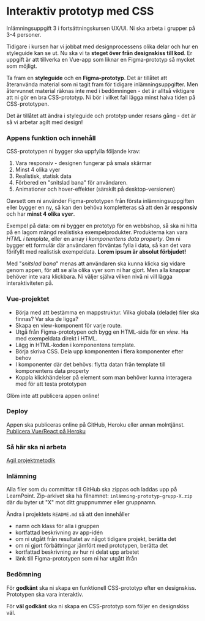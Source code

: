 # Interaktiv prototyp med CSS
Inlämningsuppgift 3 i fortsättningskursen UX/UI. Ni ska arbeta i grupper på 3-4 personer.

Tidigare i kursen har vi jobbat med designprocessens olika delar och hur en styleguide kan se ut. Nu ska vi ta **steget över från designskiss till kod**. Er uppgift är att tillverka en Vue-app som liknar en Figma-prototyp så mycket som möjligt.

Ta fram en **styleguide** och en **Figma-prototyp**. Det är tillåtet att återanvända material som ni tagit fram för tidigare inlämningsuppgifter. Men återvunnet material räknas inte med i bedömningen - det är alltså viktigare att ni gör en bra CSS-prototyp. Ni bör i vilket fall lägga minst halva tiden på CSS-prototypen.

Det är tillåtet att ändra i styleguide och prototyp under resans gång - det är så vi arbetar agilt med design!


### Appens funktion och innehåll
CSS-prototypen ni bygger ska uppfylla följande krav:
1. Vara responsiv - designen fungerar på smala skärmar
2. Minst 4 olika vyer
3. Realistisk, statisk data
4. Förbered en "snitslad bana" för användaren.
5. Animationer och hover-effekter (särskilt på desktop-versionen)

Oavsett om ni använder Figma-prototypen från första inlämningsuppgiften eller bygger en ny, så kan den behöva kompletteras så att den är **responsiv** och har **minst 4 olika vyer**.

Exempel på data: om ni bygger en prototyp för en webbshop, så ska ni hitta på en lagom mängd realistiska exempelprodukter. Produkterna kan vara *HTML i template*, eller en array i *komponentens data property*. Om ni bygger ett formulär där användaren förväntas fylla i data, så kan det vara förifyllt med realistisk exempeldata. **Lorem ipsum är absolut förbjudet!**

Med "*snitslad bana*" menas att användaren ska kunna klicka sig vidare genom appen, för att se alla olika vyer som ni har gjort. Men alla knappar behöver inte vara klickbara. Ni väljer själva vilken nivå ni vill lägga interaktiviteten på.


### Vue-projektet
+ Börja med att bestämma en mappstruktur. Vilka globala (delade) filer ska finnas? Var ska de ligga?
+ Skapa en view-komponent för varje route.
+ Utgå från Figma-prototypen och bygg en HTML-sida för en *view*. Ha med exempeldata direkt i HTML.
+ Lägg in HTML-koden i komponentens template.
+ Börja skriva CSS. Dela upp komponenten i flera komponenter efter behov
+ I komponenter där det behövs: flytta datan från template till komponentens data property
+ Koppla klickhändelser på element som man behöver kunna interagera med för att testa prototypen

Glöm inte att publicera appen online!


### Deploy
Appen ska publiceras online på GitHub, Heroku eller annan molntjänst. [Publicera Vue/React på Heroku](deploy.md)


### Så här ska ni arbeta
[Agil projektmetodik](agile.md)


### Inlämning
Alla filer som du committar till GitHub ska zippas och laddas upp på LearnPoint. Zip-arkivet ska ha filnamnet: `inlämning-prototyp-grupp-X.zip` där du byter ut "X" mot ditt gruppnummer eller gruppnamn.

Ändra i projektets `README.md` så att den innehåller
+ namn och klass för alla i gruppen
+ kortfattad beskrivning av app-idén
+ om ni utgått från resultatet av något tidigare projekt, berätta det
+ om ni gjort förbättringar jämfört med prototypen, berätta det
+ kortfattad beskrivning av hur ni delat upp arbetet
+ länk till Figma-prototypen som ni har utgått ifrån


### Bedömning
För **godkänt** ska ni skapa en funktionell CSS-prototyp efter en designskiss. Prototypen ska vara interaktiv.

För **väl godkänt** ska ni skapa en CSS-prototyp som följer en designskiss väl.
